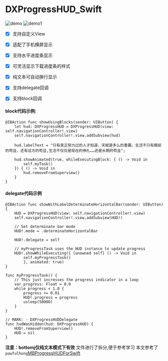 # DXProgressHUD_Swift

![demo](./Other/ScreenShots/wechatplugin.png)
![demo1](./Other/ScreenShots/wechatplugin.png)


- [x] 支持自定义View
- [x] 适配了手机横屏显示
- [x] 支持水平进度条显示
- [x] 可灵活显示下载进度条的样式
- [x] 纯文本可自动换行显示
- [x] 支持delegate回调
- [x] 支持block回调


#### block代码示例:
```
@IBAction func showUsingBlocks(sender: UIButton) {
    let hud: DXProgressHUD = DXProgressHUD(view: self.navigationController!.view)
    self.navigationController!.view.addSubview(hud)
    
    hud.labelText = "只有真正努力过的人才知道，天赋是多么的重要。生活不只有眼前的苟且，还有远方的苟且,生活不仅仅是现在的挣扎……还是长期的苟且";
    
    hud.showAnimated(true, whileExecutingBlock: { () -> Void in
        self.myTask()
    }) { () -> Void in
        hud.removeFromSuperview()
    }
}
```

#### delegate代码示例
```
@IBAction func showWithLabelDeterminateHorizontalBar(sender: UIButton) {
    HUD = DXProgressHUD(view: self.navigationController!.view)
    self.navigationController!.view.addSubview(HUD!)
    
    // Set determinate bar mode
    HUD!.mode = .determinateHorizontalBar
    
    HUD!.delegate = self
    
    // myProgressTask uses the HUD instance to update progress
    HUD!.showWhileExecuting({ [unowned self] () -> Void in
        self.myProgressTask()
        }, animated: true)
}

func myProgressTask() {
    // This just incresses the progress indicator in a loop
    var progress: Float = 0.0
    while progress < 1.0 {
        progress += 0.01
        HUD!.progress = progress
        usleep(50000)
    }
}

// MARK: - DXProgressHUDDelegate
func hudWasHidden(hud: DXProgressHUD) {
    HUD!.removeFromSuperview()
    HUD = nil
}
```


**注意：bottomj仅纯文本模式下有效**
文件进行了拆分,便于参考学习
本文参考了`powfulhong`[MBProgressHUDForSwift](https://github.com/powfulhong/MBProgressHUDForSwift)
